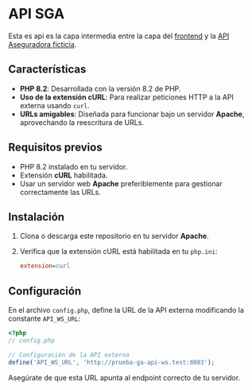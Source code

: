 # API SGA

Esta es api es la capa intermedia entre la capa del [frontend](https://github.com/andres0615/prueba-ga-frontend) y la [API Aseguradora ficticia](https://github.com/andres0615/prueba-ga-api-ws).

## Características

* **PHP 8.2**: Desarrollada con la versión 8.2 de PHP.
* **Uso de la extensión cURL**: Para realizar peticiones HTTP a la API externa usando `curl`.
* **URLs amigables**: Diseñada para funcionar bajo un servidor **Apache**, aprovechando la reescritura de URLs.

## Requisitos previos

* PHP 8.2 instalado en tu servidor.
* Extensión **cURL** habilitada.
* Usar un servidor web **Apache** preferiblemente para gestionar correctamente las URLs.

## Instalación

1. Clona o descarga este repositorio en tu servidor **Apache**.
2. Verifica que la extensión cURL está habilitada en tu `php.ini`:

   ```ini
   extension=curl
   ```

## Configuración

En el archivo `config.php`, define la URL de la API externa modificando la constante `API_WS_URL`:

```php
<?php
// config.php

// Configuración de la API externa
define('API_WS_URL', 'http://prueba-ga-api-ws.test:8083');
```

Asegúrate de que esta URL apunta al endpoint correcto de tu servidor.
